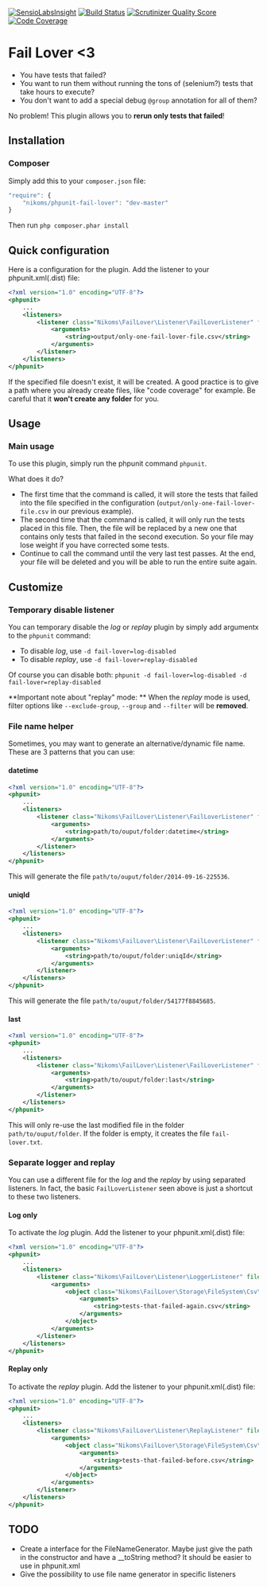 [![SensioLabsInsight](https://insight.sensiolabs.com/projects/8470b809-e2e4-4a39-b96e-2001fa92f0b2/mini.png)](https://insight.sensiolabs.com/projects/8470b809-e2e4-4a39-b96e-2001fa92f0b2)
[![Build Status](https://api.travis-ci.org/Nikoms/phpunit-fail-lover.png)](https://api.travis-ci.org/Nikoms/phpunit-fail-lover)
[![Scrutinizer Quality Score](https://scrutinizer-ci.com/g/Nikoms/phpunit-fail-lover/badges/quality-score.png)](https://scrutinizer-ci.com/g/Nikoms/phpunit-fail-lover/)
[![Code Coverage](https://scrutinizer-ci.com/g/Nikoms/phpunit-fail-lover/badges/coverage.png)](https://scrutinizer-ci.com/g/Nikoms/phpunit-fail-lover/)


# Fail Lover <3

* You have tests that failed?
* You want to run them without running the tons of (selenium?) tests that take hours to execute?
* You don't want to add a special debug `@group` annotation for all of them?

No problem! This plugin allows you to **rerun only tests that failed**!

## Installation

### Composer

Simply add this to your `composer.json` file:
```js
"require": {
    "nikoms/phpunit-fail-lover": "dev-master"
}
```

Then run `php composer.phar install`

## Quick configuration

Here is a configuration for the plugin. Add the listener to your phpunit.xml(.dist) file:

```xml
<?xml version="1.0" encoding="UTF-8"?>
<phpunit>
    ...
    <listeners>
        <listener class="Nikoms\FailLover\Listener\FailLoverListener" file="src/Listener/FailLoverListener.php">
            <arguments>
                <string>output/only-one-fail-lover-file.csv</string>
            </arguments>
        </listener>
    </listeners>
</phpunit>
```

If the specified file doesn't exist, it will be created. A good practice is to give a path where you already create files, like "code coverage" for example. Be careful that it **won't create any folder** for you.

## Usage

### Main usage

To use this plugin, simply run the phpunit command `phpunit`.

What does it do?

* The first time that the command is called, it will store the tests that failed into the file specified in the configuration (`output/only-one-fail-lover-file.csv` in our previous example).
* The second time that the command is called, it will only run the tests placed in this file. Then, the file will be replaced by a new one that contains only tests that failed in the second execution. So your file may lose weight if you have corrected some tests.
* Continue to call the command until the very last test passes. At the end, your file will be deleted and you will be able to run the entire suite again.


## Customize

### Temporary disable listener

You can temporary disable the *log* or *replay* plugin by simply add argumentx to the `phpunit` command:

* To disable *log*, use `-d fail-lover=log-disabled`
* To disable *replay*, use `-d fail-lover=replay-disabled`

Of course you can disable both:
`phpunit -d fail-lover=log-disabled -d fail-lover=replay-disabled`


**Important note about "replay" mode: ** When the *replay* mode is used, filter options like `--exclude-group`, `--group` and `--filter` will be **removed**.

### File name helper

Sometimes, you may want to generate an alternative/dynamic file name. These are 3 patterns that you can use:

#### datetime

```xml
<?xml version="1.0" encoding="UTF-8"?>
<phpunit>
    ...
    <listeners>
        <listener class="Nikoms\FailLover\Listener\FailLoverListener" file="src/Listener/FailLoverListener.php">
            <arguments>
                <string>path/to/ouput/folder:datetime</string>
            </arguments>
        </listener>
    </listeners>
</phpunit>
```

This will generate the file `path/to/ouput/folder/2014-09-16-225536`.

#### uniqId

```xml
<?xml version="1.0" encoding="UTF-8"?>
<phpunit>
    ...
    <listeners>
        <listener class="Nikoms\FailLover\Listener\FailLoverListener" file="src/Listener/FailLoverListener.php">
            <arguments>
                <string>path/to/ouput/folder:uniqId</string>
            </arguments>
        </listener>
    </listeners>
</phpunit>
```

This will generate the file `path/to/ouput/folder/54177f8845685`.

#### last

```xml
<?xml version="1.0" encoding="UTF-8"?>
<phpunit>
    ...
    <listeners>
        <listener class="Nikoms\FailLover\Listener\FailLoverListener" file="src/Listener/FailLoverListener.php">
            <arguments>
                <string>path/to/ouput/folder:last</string>
            </arguments>
        </listener>
    </listeners>
</phpunit>
```


This will only re-use the last modified file in the folder `path/to/ouput/folder`. If the folder is empty, it creates the file `fail-lover.txt`.



### Separate logger and replay

You can use a different file for the *log* and the *replay* by using separated listeners. In fact, the basic `FailLoverListener` seen above is just a shortcut to these two listeners.

#### Log only

To activate the *log* plugin. Add the listener to your phpunit.xml(.dist) file:

```xml
<?xml version="1.0" encoding="UTF-8"?>
<phpunit>
    ...
    <listeners>
        <listener class="Nikoms\FailLover\Listener\LoggerListener" file="vendor/nikoms/phpunit-fail-lover/src/Listener/LoggerListener.php">
            <arguments>
                <object class="Nikoms\FailLover\Storage\FileSystem\Csv\CsvRecorder">
                    <arguments>
                        <string>tests-that-failed-again.csv</string>
                    </arguments>
                </object>
            </arguments>
        </listener>
    </listeners>
</phpunit>
```

#### Replay only

To activate the *replay* plugin. Add the listener to your phpunit.xml(.dist) file:

```xml
<?xml version="1.0" encoding="UTF-8"?>
<phpunit>
    ...
    <listeners>
        <listener class="Nikoms\FailLover\Listener\ReplayListener" file="src/Listener/ReplayListener.php">
            <arguments>
                <object class="Nikoms\FailLover\Storage\FileSystem\Csv\CsvReader">
                    <arguments>
                        <string>tests-that-failed-before.csv</string>
                    </arguments>
                </object>
            </arguments>
        </listener>
    </listeners>
</phpunit>
```


## TODO

* Create a interface for the FileNameGenerator. Maybe just give the path in the constructor and have a __toString method? It should be easier to use in phpunit.xml
* Give the possibility to use file name generator in specific listeners
